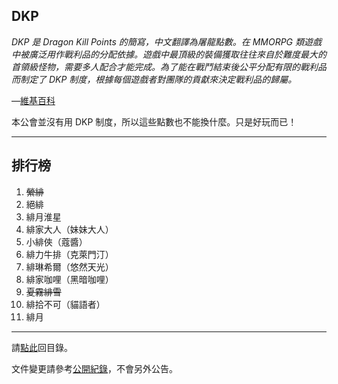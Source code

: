 ## DKP

_DKP 是 Dragon Kill Points 的簡寫，中文翻譯為屠龍點數。在 MMORPG 類遊戲中被廣泛用作戰利品的分配依據。遊戲中最頂級的裝備獲取往往來自於難度最大的首領級怪物，需要多人配合才能完成。為了能在戰鬥結束後公平分配有限的戰利品而制定了 DKP 制度，根據每個遊戲者對團隊的貢獻來決定戰利品的歸屬。_

―[維基百科](https://zh.wikipedia.org/wiki/DKP)

本公會並沒有用 DKP 制度，所以這些點數也不能換什麼。只是好玩而已！

---

## 排行榜

1. ~~縈緋~~
1. 絕緋
1. 緋月淮星
1. 緋家大人（妹妹大人）
1. 小緋俠（蔻醬）
1. 緋力牛排（克萊門汀）
1. 緋琳希爾（悠然天光）
1. 緋家咖哩（黑暗咖哩）
1. ~~夏霧緋雪~~
1. 緋拾不可（貓語者）
1. 緋月

--- 

請[點此](index.html)回目錄。

文件變更請參考[公開紀錄](https://github.com/dalechou/badweather.tw/commits/master/dkp.md)，不會另外公告。
